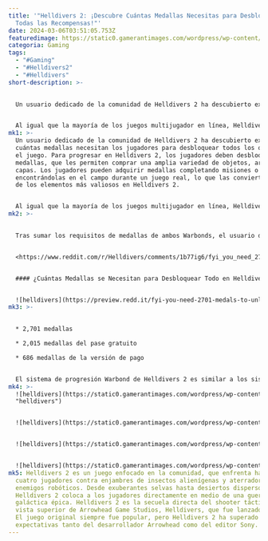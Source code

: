 ```yaml
---
title: '"Helldivers 2: ¡Descubre Cuántas Medallas Necesitas para Desbloquear
  Todas las Recompensas!"'
date: 2024-03-06T03:51:05.753Z
featuredimage: https://static0.gamerantimages.com/wordpress/wp-content/uploads/2024/03/helldivers-2-screenshot.jpg?q=50&fit=contain&w=1140&h=&dpr=1.5
categoria: Gaming
tags:
  - "#Gaming"
  - "#Helldivers2"
  - "#Helldivers"
short-description: >-
  

  Un usuario dedicado de la comunidad de Helldivers 2 ha descubierto exactamente cuántas medallas necesitan los jugadores para desbloquear todos los objetos en el juego. Para progresar en Helldivers 2, los jugadores deben desbloquear medallas, que les permiten comprar una amplia variedad de objetos, armas y capas. Los jugadores pueden adquirir medallas completando misiones o encontrándolas en el campo durante un juego real, lo que las convierte en uno de los elementos más valiosos en Helldivers 2.


  Al igual que la mayoría de los juegos multijugador en línea, Helldivers 2 cuenta con un sistema de progresión cronometrado. Este pase, llamado Warbond, permite a los jugadores elegir qué armas y objetos cosméticos desean siempre y cuando teng
mk1: >-
  Un usuario dedicado de la comunidad de Helldivers 2 ha descubierto exactamente
  cuántas medallas necesitan los jugadores para desbloquear todos los objetos en
  el juego. Para progresar en Helldivers 2, los jugadores deben desbloquear
  medallas, que les permiten comprar una amplia variedad de objetos, armas y
  capas. Los jugadores pueden adquirir medallas completando misiones o
  encontrándolas en el campo durante un juego real, lo que las convierte en uno
  de los elementos más valiosos en Helldivers 2.


  Al igual que la mayoría de los juegos multijugador en línea, Helldivers 2 cuenta con un sistema de progresión cronometrado. Este pase, llamado Warbond, permite a los jugadores elegir qué armas y objetos cosméticos desean siempre y cuando tengan suficientes medallas para comprarlos. Helldivers 2 presenta dos Warbonds, uno que es gratuito para todos los jugadores y otro que costará dinero real. Desbloquear todos los objetos sin duda tomará docenas de horas, pero gracias a un miembro de la comunidad de Helldivers 2, los jugadores ahora conocen el número exacto de medallas que necesitan.
mk2: >-
  

  Tras sumar los requisitos de medallas de ambos Warbonds, el usuario de Reddit LeonDrummer compartió sus hallazgos, revelando que los jugadores necesitarán acumular un total de 2,701 medallas para desbloquear todo en Helldivers 2. Los jugadores necesitarán 2,015 medallas para completar el pase gratuito y 686 medallas para completar la versión de pago. Helldivers 2 otorga estas medallas durante el juego, pero eso no significa que todo en el juego sea gratuito. Al igual que sus pares, Helldivers 2 tiene una moneda en el juego conocida como Super Créditos. Estos permiten a los jugadores comprar piezas de armadura especiales y de tiempo limitado en la tienda del juego.


  <https://www.reddit.com/r/Helldivers/comments/1b77ig6/fyi_you_need_2701_medals_to_unlock_all_rewards/?embed_host_url=https://gamerant.com/helldivers-2-how-medals-unlock-all-rewards/>


  #### ¿Cuántas Medallas se Necesitan para Desbloquear Todo en Helldivers 2?


  ![helldivers](https://preview.redd.it/fyi-you-need-2701-medals-to-unlock-all-rewards-v0-os95hson7jmc1.jpeg?width=1080&crop=smart&auto=webp&s=fb1800c5d2a4edb368459838b1d83860d80e843c "helldivers")
mk3: >-
  

  * 2,701 medallas

  * 2,015 medallas del pase gratuito

  * 686 medallas de la versión de pago


  El sistema de progresión Warbond de Helldivers 2 es similar a los sistemas de progresión en otros juegos multijugador populares como Fortnite, encomendando a los jugadores completar objetivos y desafíos. Sin embargo, Helldivers 2 se aparta de la rotación estacional a menudo vista en estos juegos, en lugar de sacar nuevos elementos de Warbond y otro contenido de manera consistente. Helldivers 2 presenta una amplia variedad de cascos y placas de pecho que harán que los jugadores muelan durante horas para obtenerlos.
mk4: >-
  ![helldivers](https://static0.gamerantimages.com/wordpress/wp-content/uploads/2024/03/helldivers-2-hardest-enemies-ranked-header-image.jpg?q=50&fit=contain&w=750&h=415&dpr=1.5
  "helldivers")


  ![helldivers](https://static0.gamerantimages.com/wordpress/wp-content/uploads/2024/03/helldivers-2-two-soldiers-watching-aircraft-in-the-sky.jpg?q=50&fit=contain&w=750&h=415&dpr=1.5 "helldivers")


  ![helldivers](https://static0.gamerantimages.com/wordpress/wp-content/uploads/2024/03/helldivers-2-super-earth-flag.jpg?q=50&fit=contain&w=750&h=415&dpr=1.5 "helldivers")


  ![helldivers](https://static0.gamerantimages.com/wordpress/wp-content/uploads/2024/03/ship-helldivers-2.jpg?q=50&fit=contain&w=750&h=415&dpr=1.5 "helldivers")
mk5: Helldivers 2 es un juego enfocado en la comunidad, que enfrenta hasta
  cuatro jugadores contra enjambres de insectos alienígenas y aterradores
  enemigos robóticos. Desde exuberantes selvas hasta desiertos dispersos,
  Helldivers 2 coloca a los jugadores directamente en medio de una guerra
  galáctica épica. Helldivers 2 es la secuela directa del shooter táctico de
  vista superior de Arrowhead Game Studios, Helldivers, que fue lanzado en 2015.
  El juego original siempre fue popular, pero Helldivers 2 ha superado todas las
  expectativas tanto del desarrollador Arrowhead como del editor Sony.
---
```

